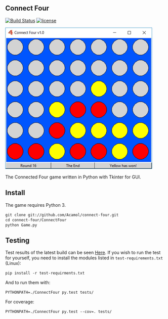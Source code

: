 
Connect Four
------------
[![Build Status](https://travis-ci.org/Acamol/connect-four.svg?branch=master)](https://travis-ci.org/Acamol/connect-four)
[![license](https://img.shields.io/github/license/mashape/apistatus.svg)](https://github.com/Acamol/c-linked-list/blob/master/LICENSE)

![Amazing graphics](https://raw.githubusercontent.com/Acamol/connect-four/screenshot/screenshot1.gif)

The Connected Four game written in Python with Tkinter for GUI.

Install
-------
The game requires Python 3.

```
git clone git://github.com/Acamol/connect-four.git 
cd connect-four/ConnectFour
python Game.py
```

Testing
-------
Test results of the latest build can be seen [Here](https://travis-ci.org/Acamol/connect-four). If you wish to run the test for yourself, you need to install the modules listed in `test-requirements.txt` (Linux):
```
pip install -r test-requirments.txt
```
And to run them with:
```
PYTHONPATH=./ConnectFour py.test tests/
````
For coverage:
```
PYTHONPATH=./ConnectFour py.test --cov=. tests/
```
